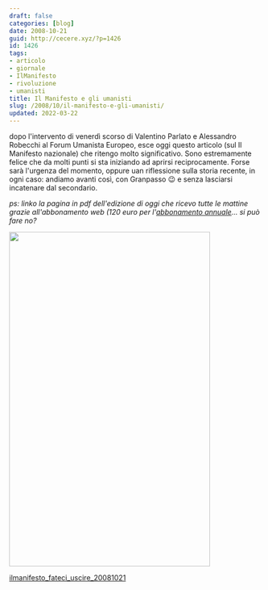 ```yaml
---
draft: false
categories: [blog]
date: 2008-10-21
guid: http://cecere.xyz/?p=1426
id: 1426
tags:
- articolo
- giornale
- IlManifesto
- rivoluzione
- umanisti
title: Il Manifesto e gli umanisti
slug: /2008/10/il-manifesto-e-gli-umanisti/
updated: 2022-03-22
---
```


dopo l'intervento di venerdì scorso di Valentino Parlato e Alessandro Robecchi al Forum Umanista Europeo, esce oggi questo articolo (sul Il Manifesto nazionale) che ritengo molto significativo. Sono estremamente felice che da molti punti si sta iniziando ad aprirsi reciprocamente. Forse sarà l'urgenza del momento, oppure uan riflessione sulla storia recente, in ogni caso: andiamo avanti così, con Granpasso 😉 e senza lasciarsi incatenare dal secondario.

_ps: linko la pagina in pdf dell'edizione di oggi che ricevo tutte le mattine grazie all'abbonamento web (120 euro per l'_[_abbonamento annuale_](http://www.ilmanifesto.it/pagine/abbonamenti/)_… si può fare no?_

[<img class="aligncenter size-full wp-image-1428" title="il manifesto movimento umanista" src="http://cecere.xyz/wp-content/uploads/sites/3/2008/10/ilmanifesto_umanista.jpg" alt="" width="399" height="663" srcset="http://cecere.xyz/wp-content/uploads/sites/3/2008/10/ilmanifesto_umanista.jpg 399w, http://cecere.xyz/wp-content/uploads/sites/3/2008/10/ilmanifesto_umanista-181x300.jpg 181w" sizes="(max-width: 399px) 100vw, 399px" />](http://cecere.xyz/wp-content/uploads/sites/3/2008/10/ilmanifesto_fateci_uscire_20081021.pdf)

[ilmanifesto\_fateci\_uscire_20081021](http://cecere.xyz/wp-content/uploads/sites/3/2008/10/ilmanifesto_fateci_uscire_20081021.pdf)